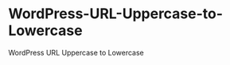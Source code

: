 WordPress-URL-Uppercase-to-Lowercase
====================================

WordPress URL Uppercase to Lowercase
